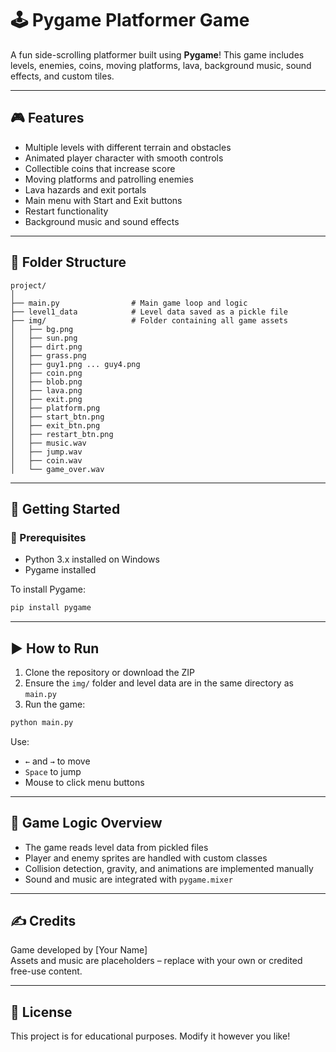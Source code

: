 # 🕹️ Pygame Platformer Game

A fun side-scrolling platformer built using **Pygame**! This game includes levels, enemies, coins, moving platforms, lava, background music, sound effects, and custom tiles.

---

## 🎮 Features

- Multiple levels with different terrain and obstacles
- Animated player character with smooth controls
- Collectible coins that increase score
- Moving platforms and patrolling enemies
- Lava hazards and exit portals
- Main menu with Start and Exit buttons
- Restart functionality
- Background music and sound effects

---

## 📂 Folder Structure

```
project/
│
├── main.py                # Main game loop and logic
├── level1_data            # Level data saved as a pickle file
├── img/                   # Folder containing all game assets
│   ├── bg.png
│   ├── sun.png
│   ├── dirt.png
│   ├── grass.png
│   ├── guy1.png ... guy4.png
│   ├── coin.png
│   ├── blob.png
│   ├── lava.png
│   ├── exit.png
│   ├── platform.png
│   ├── start_btn.png
│   ├── exit_btn.png
│   ├── restart_btn.png
│   ├── music.wav
│   ├── jump.wav
│   ├── coin.wav
│   └── game_over.wav
```

---

## 🚀 Getting Started

### 🔧 Prerequisites

- Python 3.x installed on Windows
- Pygame installed

To install Pygame:

```bash
pip install pygame
```

---

## ▶️ How to Run

1. Clone the repository or download the ZIP
2. Ensure the `img/` folder and level data are in the same directory as `main.py`
3. Run the game:

```bash
python main.py
```

Use:
- `←` and `→` to move
- `Space` to jump
- Mouse to click menu buttons

---

## 🧠 Game Logic Overview

- The game reads level data from pickled files
- Player and enemy sprites are handled with custom classes
- Collision detection, gravity, and animations are implemented manually
- Sound and music are integrated with `pygame.mixer`

---

## ✍️ Credits

Game developed by [Your Name]  
Assets and music are placeholders – replace with your own or credited free-use content.

---

## 📜 License

This project is for educational purposes. Modify it however you like!
